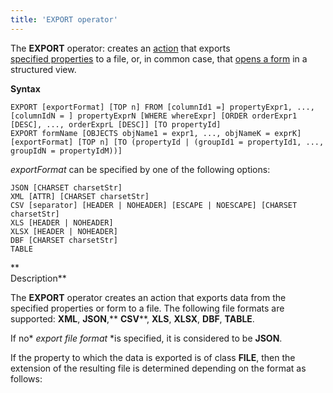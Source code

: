 ```yaml
---
title: 'EXPORT operator'
---
```


The **EXPORT** operator: creates an [action](Actions.md) that exports [specified properties](Data_export_EXPORT_.md) to a file, or, in common case, that [opens a form](In_a_structured_view_EXPORT_IMPORT_.md) in a structured view. 

**Syntax**

    EXPORT [exportFormat] [TOP n] FROM [columnId1 =] propertyExpr1, ..., [columnIdN = ] propertyExprN [WHERE whereExpr] [ORDER orderExpr1 [DESC], ..., orderExprL [DESC]] [TO propertyId]
    EXPORT formName [OBJECTS objName1 = expr1, ..., objNameK = exprK] [exportFormat] [TOP n] [TO (propertyId | (groupId1 = propertyId1, ..., groupIdN = propertyIdM))]

*exportFormat* can be specified by one of the following options:

    JSON [CHARSET charsetStr]
    XML [ATTR] [CHARSET charsetStr]
    CSV [separator] [HEADER | NOHEADER] [ESCAPE | NOESCAPE] [CHARSET charsetStr]
    XLS [HEADER | NOHEADER]
    XLSX [HEADER | NOHEADER]
    DBF [CHARSET charsetStr]
    TABLE

**  
Description**

The **EXPORT** operator creates an action that exports data from the specified properties or form to a file. The following file formats are supported: **XML**, **JSON**,** **CSV****, **XLS**, **XLSX**, **DBF**, **TABLE**. 

If no* *export file format* *is specified, it is considered to be **JSON**.

If the property to which the data is exported is of class **FILE**, then the extension of the resulting file is determined depending on the format as follows:



  

  

